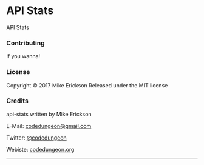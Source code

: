 # API Stats

API Stats

### Contributing

If you wanna!

### License

Copyright &copy; 2017 Mike Erickson
Released under the MIT license

### Credits

api-stats written by Mike Erickson

E-Mail: [codedungeon@gmail.com](mailto:codedungeon@gmail.com)

Twitter: [@codedungeon](http://twitter.com/codedungeon)

Webiste: [codedungeon.org](http://codedungeon.org)

***